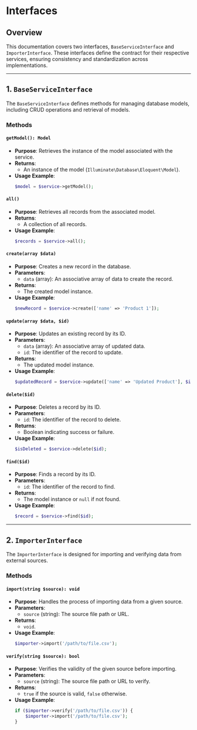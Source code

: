 # Interfaces

## Overview
This documentation covers two interfaces, `BaseServiceInterface` and `ImporterInterface`. These interfaces define the contract for their respective services, ensuring consistency and standardization across implementations.

---

## **1. `BaseServiceInterface`**
The `BaseServiceInterface` defines methods for managing database models, including CRUD operations and retrieval of models.

### **Methods**

#### `getModel(): Model`
- **Purpose**: Retrieves the instance of the model associated with the service.
- **Returns**: 
  - An instance of the model (`Illuminate\Database\Eloquent\Model`).
- **Usage Example**:
  ```php
  $model = $service->getModel();
  ```

#### `all()`
- **Purpose**: Retrieves all records from the associated model.
- **Returns**: 
  - A collection of all records.
- **Usage Example**:
  ```php
  $records = $service->all();
  ```

#### `create(array $data)`
- **Purpose**: Creates a new record in the database.
- **Parameters**:
  - `data` (array): An associative array of data to create the record.
- **Returns**: 
  - The created model instance.
- **Usage Example**:
  ```php
  $newRecord = $service->create(['name' => 'Product 1']);
  ```

#### `update(array $data, $id)`
- **Purpose**: Updates an existing record by its ID.
- **Parameters**:
  - `data` (array): An associative array of updated data.
  - `id`: The identifier of the record to update.
- **Returns**: 
  - The updated model instance.
- **Usage Example**:
  ```php
  $updatedRecord = $service->update(['name' => 'Updated Product'], $id);
  ```

#### `delete($id)`
- **Purpose**: Deletes a record by its ID.
- **Parameters**:
  - `id`: The identifier of the record to delete.
- **Returns**: 
  - Boolean indicating success or failure.
- **Usage Example**:
  ```php
  $isDeleted = $service->delete($id);
  ```

#### `find($id)`
- **Purpose**: Finds a record by its ID.
- **Parameters**:
  - `id`: The identifier of the record to find.
- **Returns**: 
  - The model instance or `null` if not found.
- **Usage Example**:
  ```php
  $record = $service->find($id);
  ```

---

## **2. `ImporterInterface`**
The `ImporterInterface` is designed for importing and verifying data from external sources.

### **Methods**

#### `import(string $source): void`
- **Purpose**: Handles the process of importing data from a given source.
- **Parameters**:
  - `source` (string): The source file path or URL.
- **Returns**: 
  - `void`.
- **Usage Example**:
  ```php
  $importer->import('/path/to/file.csv');
  ```

#### `verify(string $source): bool`
- **Purpose**: Verifies the validity of the given source before importing.
- **Parameters**:
  - `source` (string): The source file path or URL to verify.
- **Returns**: 
  - `true` if the source is valid, `false` otherwise.
- **Usage Example**:
  ```php
  if ($importer->verify('/path/to/file.csv')) {
      $importer->import('/path/to/file.csv');
  }
  ```